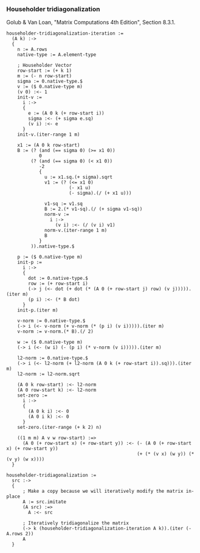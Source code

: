### Householder tridiagonalization
Golub & Van Loan, "Matrix Computations 4th Edition", Section 8.3.1.

    householder-tridiagonalization-iteration :=
      (A k) :->
      {
        n := A.rows
        native-type := A.element-type

        ; Householder Vector
        row-start := (+ k 1)
        m := (- n row-start)
        sigma := 0.native-type.$
        v := ($ 0.native-type m)
        (v 0) :<- 1
        init-v :=
          i :->
          {
            e := (A 0 k (+ row-start i))
            sigma :<- (+ sigma e.sq)
            (v i) :<- e
          }
        init-v.(iter-range 1 m)

        x1 := (A 0 k row-start)
        B := (? (and (== sigma 0) (>= x1 0))
                0
             (? (and (== sigma 0) (< x1 0))
                -2
                {
                  u := x1.sq.(+ sigma).sqrt
                  v1 := (? (<= x1 0)
                           (- x1 u)
                           (- sigma).(/ (+ x1 u)))

                  v1-sq := v1.sq
                  B := 2.(* v1-sq).(/ (+ sigma v1-sq))
                  norm-v :=
                    i :->
                      (v i) :<- (/ (v i) v1)
                  norm-v.(iter-range 1 m)
                  B
                }
             )).native-type.$

        p := ($ 0.native-type m)
        init-p :=
          i :->
          {
            dot := 0.native-type.$
            row := (+ row-start i)
            (-> j (<- dot (+ dot (* (A 0 (+ row-start j) row) (v j))))).(iter m)
            (p i) :<- (* B dot)
          }
        init-p.(iter m)

        v-norm := 0.native-type.$
        (-> i (<- v-norm (+ v-norm (* (p i) (v i))))).(iter m)
        v-norm := v-norm.(* B).(/ 2)

        w := ($ 0.native-type m)
        (-> i (<- (w i) (- (p i) (* v-norm (v i))))).(iter m)

        l2-norm := 0.native-type.$
        (-> i (<- l2-norm (+ l2-norm (A 0 k (+ row-start i)).sq))).(iter m)
        l2-norm := l2-norm.sqrt

        (A 0 k row-start) :<- l2-norm
        (A 0 row-start k) :<- l2-norm
        set-zero :=
          i :->
          {
            (A 0 k i) :<- 0
            (A 0 i k) :<- 0
          }
        set-zero.(iter-range (+ k 2) n)

        ((1 m m) A v w row-start) :=>
          (A 0 (+ row-start x) (+ row-start y)) :<- (- (A 0 (+ row-start x) (+ row-start y))
                                                    (+ (* (v x) (w y)) (* (v y) (w x))))
      }

    householder-tridiagonalization :=
      src :->
      {
          ; Make a copy because we will iteratively modify the matrix in-place
          A := src.imitate
          (A src) :=>
            A :<- src

          ; Iteratively tridiagonalize the matrix
          (-> k (householder-tridiagonalization-iteration A k)).(iter (- A.rows 2))
          A
      }
